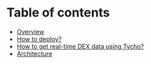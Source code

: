 # Table of contents

* [Overview](README.md)
* [How to deploy?](deploy.md)
* [How to get real-time DEX data using Tycho?](tycho-api.md)
* [Architecture](architecture.md)

